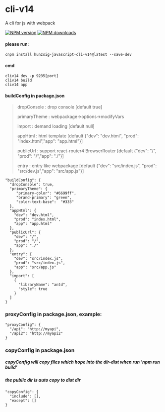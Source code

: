 # cli-v14
A cli for js with webpack

[![NPM version](https://img.shields.io/npm/v/hunzsig-javascript-cli-v14.svg)](https://www.npmjs.com/package/hunzsig-javascript-cli-v14)
[![NPM downloads](http://img.shields.io/npm/dm/hunzsig-javascript-cli-v14.svg?style=flat-square)](http://npmjs.com/hunzsig-javascript-cli-v14)

#### please run:
    cnpm install hunzsig-javascript-cli-v14@latest --save-dev

#### cmd
    cliv14 dev -p 9235[port]
    cliv14 build
    cliv14 app

#### buildConfig in package.json
> dropConsole : drop console [default true]
>
> primaryTheme : webpackage->options->modifyVars
>
> import : demand loading [default null]
>
> appHtml : html template [default {"dev": "dev.html", "prod": "index.html","app": "app.html"}]
>
> publicUrl : support react-router4 BrowserRouter [default {"dev": "/", "prod": "/","app": "./"}]
>
> entry : entry like webpackage [default {"dev": "src/index.js", "prod": "src/dev.js","app": "src/app.js"}]

```
"buildConfig": {
  "dropConsole": true,
  "primaryTheme": {
     "primary-color": "#6699ff",
     "brand-primary": "green",
     "color-text-base":  "#333"
  },
  "appHtml": {
    "dev": "dev.html",
    "prod": "index.html",
    "app": "app.html"
  },
  "publicUrl": {
    "dev": "/",
    "prod": "/",
    "app": "./"
  },
  "entry": {
    "dev": "src/index.js",
    "prod": "src/index.js",
    "app": "src/app.js"
  },
  "import": [
    {
      "libraryName": "antd",
      "style": true
    }
  ]
}
```

### proxyConfig in package.json, example:
```
"proxyConfig": {
  "/api": "http://myapi",
  "/api2": "http://myapi2"
}
```

### copyConfig in package.json
##### copyConfig will copy files which hope into the dir-dist when run 'npm run build'
##### the public dir is auto copy to dist dir
```
"copyConfig": {
  "include": [],
  "except": []
}
```

